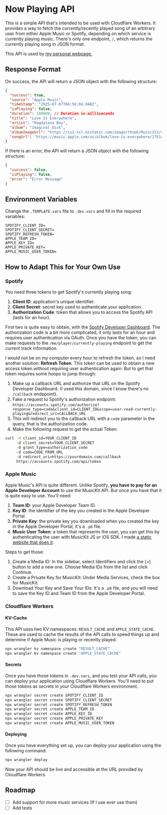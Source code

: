 # Now Playing API

This is a simple API that's intended to be used with Cloudflare Workers. It provides a way to fetch the currently/recently played song of an arbitrary user from either Apple Music or Spotify, depending on which service is currently playing music. There's only one endpoint, `/`, which returns the currently playing song in JSON format.

This API is used by [my personal webpage.](https://tomhcy.com)

## Response Format

On success, the API will return a JSON object with the following structure:
```json
{
  "success": true,
  "source": "Apple Music",
  "timeStamp": "2025-07-07T04:56:04.848Z",
  "isPlaying": false,
  "duration": 180000, // Duration in milliseconds
  "title": "Love Is Everywhere",
  "artist": "Magdalena Bay",
  "album": "Imaginal Disk",
  "albumImageUrl": "https://is1-ssl.mzstatic.com/image/thumb/Music221/v4/8f/e3/6c/8fe36c7a-d280-2d0e-8e67-4ee0fd4523cd/810090095448.png/500x500bb.jpg",
  "songUrl": "https://music.apple.com/us/album/love-is-everywhere/1751414757?i=1751414768"
}
```

If there is an error, the API will return a JSON object with the following structure:
```json
{
  "success": false,
  "isPlaying": false,
  "error": "Error Message"
}
```

## Environment Variables

Change the `.TEMPLATE.vars` file to `.dev.vars` and fill in the required variables:

```
SPOTIFY_CLIENT_ID=
SPOTIFY_CLIENT_SECRET=
SPOTIFY_REFRESH_TOKEN=
APPLE_TEAM_ID=
APPLE_KEY_ID=
APPLE_PRIVATE_KEY=
APPLE_MUSIC_USER_TOKEN=
```

## How to Adapt This for Your Own Use

### Spotify 

You need three tokens to get Spotify's currently playing song: 

1. **Client ID**: application's unique identifier.
2. **Client Secret**: secret key used to authenticate your application.
3. **Authorization Code**: token that allows you to access the Spotify API (lasts for an hour).

First two is quite easy to obtain, with the [Spotify Developer Dashboard](https://developer.spotify.com/dashboard/applications). The authorization code is a bit more complicated, it only lasts for an hour and requires user authentication via OAuth. Once you have the token, you can make requests to the `/me/player/currently-playing` endpoint to get the current track information.

I would not be on my computer every hour to refresh the token, so I need another solution: **Refresh Token**. This token can be used to obtain a new access token without requiring user authentication again. But to get that token requires some hoops to jump through: 

1. Make up a callback URL and authorize that URL on the Spotify Developer Dashboard. (I used this domain, since I know there's no `/callback` endppoint). 
2. Fake a request to Spotify's authorization endpoint: `https://accounts.spotify.com/authorize?response_type=code&client_id=CLIENT_ID&scope=user-read-currently-playing&redirect_uri=CALLBACK_URL`
3. This will redirect you to the callback URL with a `code` parameter in the query, that is the authorization code. 
4. Make the following request to get the actual Token: 
```sh
curl -d client_id=YOUR_CLIENT_ID
     -d client_secret=YOUR_CLIENT_SECRET
     -d grant_type=authorization_code
     -d code=CODE_FROM_URL
     -d redirect_uri=https://yourdomain.com/callback 
     https://accounts.spotify.com/api/token
```

### Apple Music

Apple Music's API is quite different. Unlike Spotify, **you have to pay for an Apple Developer Account** to use the MusicKit API. But once you have that it is quite easy to use. You'll need: 

1. **Team ID**: your Apple Developer Team ID.
2. **Key ID**: the identifier of the key you created in the Apple Developer Portal.
3. **Private Key**: the private key you downloaded when you created the key in the Apple Developer Portal, it's a `.p8` file.
4. **Music User Token**: a token that represents the user, you can get this by authenticating the user with MusicKit JS or iOS SDK. I made [a static website that does it](src/apple_auth.html). 

Steps to get those: 

1. Create a Media ID: In the sidebar, select Identifiers and click the (+) button to add a new one. Choose Media IDs from the list and click Continue.
2. Create a Private Key for MusicKit: Under Media Services, check the box for MusicKit.
3. Download Your Key and Save Your IDs: It's a `.p8` file, and you will need to save the Key ID and Team ID from the Apple Developer Portal.

### Cloudflare Workers

#### KV-Cache
This API uses two KV namespaces: `RESULT_CACHE` and `APPLE_STATE_CACHE`. These are used to cache the results of the API calls to speed things up and determine if Apple Music is playing or recently played.

```sh
npx wrangler kv namespace create "RESULT_CACHE"
npx wrangler kv namespace create "APPLE_STATE_CACHE"
```

#### Secrets

Once you have those tokens in `.dev.vars`, and you test your API calls, you can deploy your application using Cloudflare Workers. You'll need to put those tokens as secrets in your Cloudflare Workers environment.

```sh
npx wrangler secret create SPOTIFY_CLIENT_ID
npx wrangler secret create SPOTIFY_CLIENT_SECRET
npx wrangler secret create SPOTIFY_REFRESH_TOKEN
npx wrangler secret create APPLE_TEAM_ID
npx wrangler secret create APPLE_KEY_ID
npx wrangler secret create APPLE_PRIVATE_KEY
npx wrangler secret create APPLE_MUSIC_USER_TOKEN
```

#### Deploying
Once you have everything set up, you can deploy your application using the following command:

```sh
npx wrangler deploy
```

Now your API should be live and accessible at the URL provided by Cloudflare Workers.

## Roadmap

- [ ] Add support for more music services (If I use ever use them)
- [ ] Add tests
